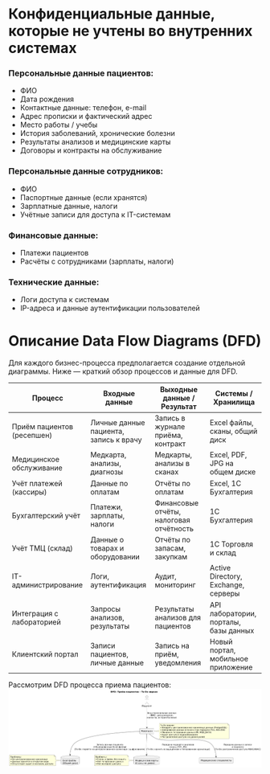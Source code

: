 # Конфиденциальные данные, которые не учтены во внутренних системах

### Персональные данные пациентов:
- ФИО
- Дата рождения
- Контактные данные: телефон, e-mail
- Адрес прописки и фактический адрес
- Место работы / учебы
- История заболеваний, хронические болезни
- Результаты анализов и медицинские карты
- Договоры и контракты на обслуживание

### Персональные данные сотрудников:
- ФИО
- Паспортные данные (если хранятся)
- Зарплатные данные, налоги
- Учётные записи для доступа к IT-системам

### Финансовые данные:
- Платежи пациентов
- Расчёты с сотрудниками (зарплаты, налоги)

### Технические данные:
- Логи доступа к системам
- IP-адреса и данные аутентификации пользователей



# Описание Data Flow Diagrams (DFD)
Для каждого бизнес-процесса предполагается создание отдельной диаграммы. Ниже — краткий обзор процессов и данные для DFD.

| Процесс                    | Входные данные                         | Выходные данные / Результат             | Системы / Хранилища                   |
| -------------------------- | -------------------------------------- | --------------------------------------- | ------------------------------------- |
| Приём пациентов (ресепшен) | Личные данные пациента, запись к врачу | Запись в журнале приёма, контракт       | Excel файлы, сканы, общий диск        |
| Медицинское обслуживание   | Медкарта, анализы, диагнозы            | Медкарты, анализы в сканах              | Excel, PDF, JPG на общем диске        |
| Учёт платежей (кассиры)    | Данные по оплатам                      | Отчёты по оплатам                       | Excel, 1С Бухгалтерия                 |
| Бухгалтерский учёт         | Платежи, зарплаты, налоги              | Финансовые отчёты, налоговая отчётность | 1С Бухгалтерия                        |
| Учёт ТМЦ (склад)           | Данные о товарах и оборудовании        | Отчёты по запасам, закупкам             | 1С Торговля и склад                   |
| IT-администрирование       | Логи, аутентификация                   | Аудит, мониторинг                       | Active Directory, Exchange, серверы   |
| Интеграция с лабораторией  | Запросы анализов, результаты           | Результаты анализов для пациентов       | API лаборатории, порталы, базы данных |
| Клиентский портал          | Записи пациентов, личные данные        | Запись на приём, уведомления            | Новый портал, мобильное приложение    |

Рассмотрим DFD процесса приема пациентов:
![dfd.reception](dfd.reception.as-is.png "DFD reception")

